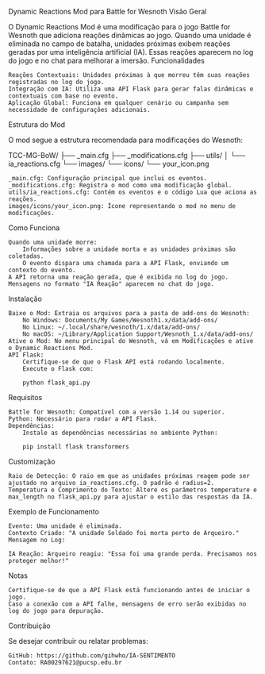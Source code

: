 Dynamic Reactions Mod para Battle for Wesnoth
Visão Geral

O Dynamic Reactions Mod é uma modificação para o jogo Battle for Wesnoth que adiciona reações dinâmicas ao jogo. Quando uma unidade é eliminada no campo de batalha, unidades próximas exibem reações geradas por uma inteligência artificial (IA). Essas reações aparecem no log do jogo e no chat para melhorar a imersão.
Funcionalidades

    Reações Contextuais: Unidades próximas à que morreu têm suas reações registradas no log do jogo.
    Integração com IA: Utiliza uma API Flask para gerar falas dinâmicas e contextuais com base no evento.
    Aplicação Global: Funciona em qualquer cenário ou campanha sem necessidade de configurações adicionais.

Estrutura do Mod

O mod segue a estrutura recomendada para modificações do Wesnoth:

TCC-MG-BoW/
├── _main.cfg
├── _modifications.cfg
├── utils/
│   └── ia_reactions.cfg
└── images/
    └── icons/
        └── your_icon.png

    _main.cfg: Configuração principal que inclui os eventos.
    _modifications.cfg: Registra o mod como uma modificação global.
    utils/ia_reactions.cfg: Contém os eventos e o código Lua que aciona as reações.
    images/icons/your_icon.png: Ícone representando o mod no menu de modificações.

Como Funciona

    Quando uma unidade morre:
        Informações sobre a unidade morta e as unidades próximas são coletadas.
        O evento dispara uma chamada para a API Flask, enviando um contexto do evento.
    A API retorna uma reação gerada, que é exibida no log do jogo.
    Mensagens no formato "IA Reação" aparecem no chat do jogo.

Instalação

    Baixe o Mod: Extraia os arquivos para a pasta de add-ons do Wesnoth:
        No Windows: Documents/My Games/Wesnoth1.x/data/add-ons/
        No Linux: ~/.local/share/wesnoth/1.x/data/add-ons/
        No macOS: ~/Library/Application Support/Wesnoth_1.x/data/add-ons/
    Ative o Mod: No menu principal do Wesnoth, vá em Modificações e ative o Dynamic Reactions Mod.
    API Flask:
        Certifique-se de que o Flask API está rodando localmente.
        Execute o Flask com:

        python flask_api.py

Requisitos

    Battle for Wesnoth: Compatível com a versão 1.14 ou superior.
    Python: Necessário para rodar a API Flask.
    Dependências:
        Instale as dependências necessárias no ambiente Python:

        pip install flask transformers

Customização

    Raio de Detecção: O raio em que as unidades próximas reagem pode ser ajustado no arquivo ia_reactions.cfg. O padrão é radius=2.
    Temperatura e Comprimento do Texto: Altere os parâmetros temperature e max_length no flask_api.py para ajustar o estilo das respostas da IA.

Exemplo de Funcionamento

    Evento: Uma unidade é eliminada.
    Contexto Criado: "A unidade Soldado foi morta perto de Arqueiro."
    Mensagem no Log:

    IA Reação: Arqueiro reagiu: "Essa foi uma grande perda. Precisamos nos proteger melhor!"

Notas

    Certifique-se de que a API Flask está funcionando antes de iniciar o jogo.
    Caso a conexão com a API falhe, mensagens de erro serão exibidas no log do jogo para depuração.

Contribuição

Se desejar contribuir ou relatar problemas:

    GitHub: https://github.com/gihwho/IA-SENTIMENTO
    Contato: RA00297621@pucsp.edu.br